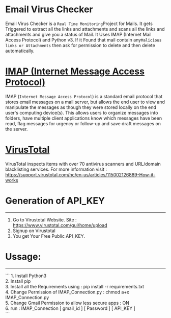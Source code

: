 # Email Virus Checker


Email Virus Checker is a `Real Time Monitoring`Project for Mails. It gets Triggered to extract all the links and attachments and scans all the links and attachments and give you a status of Mail. It Uses IMAP (Internet Mail Access Protocol) and Python v3. If it Found that mail contain any`Malicious links or Attachments` then ask for permission to delete and then delete automatically.

# [IMAP (Internet Message Access Protocol)](https://docs.python.org/3/library/imaplib.html)

IMAP (`Internet Message Access Protocol`) is a standard email protocol that stores email messages on a mail server, but allows the end user to view and manipulate the messages as though they were stored locally on the end user's computing device(s). This allows users to organize messages into folders, have multiple client applications know which messages have been read, flag messages for urgency or follow-up and save draft messages on the server.

# [VirusTotal](https://en.wikipedia.org/wiki/VirusTotal)

VirusTotal inspects items with over 70 antivirus scanners and URL/domain blacklisting services. For more information visit : https://support.virustotal.com/hc/en-us/articles/115002126889-How-it-works

# Generation of API_KEY
<hr>

1. Go to Virustotal Website. Site : https://www.virustotal.com/gui/home/upload
2. Signup on Virustotal
3. You get Your Free Public API_KEY.

# Ussage:
<hr>
```
1. Install Python3 <br>
2. Install pip <br>
3. Install all the Requirements using : pip install -r requirements.txt <br>
4. Change Permission of IMAP_Connection.py : chmod a+x IMAP_Connection.py <br>
5. Change Gmail Permission to allow less secure apps : ON  <br>
6. run : IMAP_Connection [ gmail_id ] [ Password ] [ API_KEY ] <br>
```
